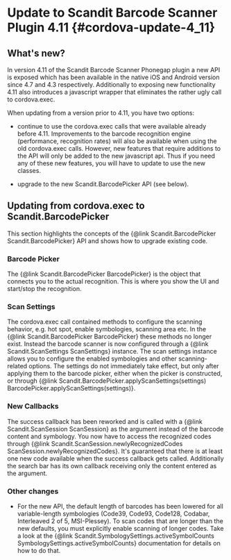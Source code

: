 Update to Scandit Barcode Scanner Plugin 4.11 {#cordova-update-4_11}
===================================

## What's new?

In version 4.11 of the Scandit Barcode Scanner Phonegap plugin a new API is exposed which has been available in the native iOS and Android version since 4.7 and 4.3 respectively. Additionally to exposing new functionality 4.11 also introduces a javascript wrapper that eliminates the rather ugly call to cordova.exec. 

When updating from a version prior to 4.11, you have two options:

* continue to use the cordova.exec calls that were available already before 4.11. Improvements to the barcode recognition engine (performance, recognition rates) will also be available when using the old cordova.exec calls. However, new features that require additions to the API will only be added to the new javascript api. Thus if you need any of these new features, you will have to update to use the new classes.

* upgrade to the new Scandit.BarcodePicker API (see below).

## Updating from cordova.exec to Scandit.BarcodePicker

This section highlights the concepts of the {@link Scandit.BarcodePicker Scandit.BarcodePicker} API and shows how to upgrade existing code.

### Barcode Picker

The {@link Scandit.BarcodePicker BarcodePicker} is the object that connects you to the actual recognition. This is where you show the UI and start/stop the recognition.

### Scan Settings

The cordova.exec call contained methods to configure the scanning behavior, e.g. hot spot, enable symbologies, scanning area etc. In the {@link Scandit.BarcodePicker BarcodePicker} these methods no longer exist. Instead the barcode scanner is now configured through a {@link Scandit.ScanSettings ScanSettings} instance. The scan settings instance allows you to configure the enabled symbologies and other scanning-related options. The settings do not immediately take effect, but only after applying them to the barcode picker, either when the picker is constructed, or through {@link Scandit.BarcodePicker.applyScanSettings(settings) BarcodePicker.applyScanSettings(settings)}.

### New Callbacks

The success callback has been reworked and is called with a {@link Scandit.ScanSession ScanSession} as the argument instead of the barcode content and symbology. You now have to access the recognized codes through {@link Scandit.ScanSession.newlyRecognizedCodes ScanSession.newlyRecognizedCodes}. It's guaranteed that there is at least one new code available when the success callback gets called. Additionally the search bar has its own callback receiving only the content entered as the argument.

### Other changes

- For the new API, the default length of barcodes  has been lowered for all variable-length symbologies (Code39, Code93, Code128, Codabar, Interleaved 2 of 5, MSI-Plessey).  To scan codes that are longer than the new defaults, you must explicitly enable scanning of longer codes. Take a look at the {@link Scandit.SymbologySettings.activeSymbolCounts SymbologySettings.activeSymbolCounts} documentation for details on how to do that.


